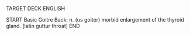 TARGET DECK
ENGLISH

START
Basic
Goitre
Back: n. (us goiter) morbid enlargement of the thyroid gland. [latin guttur throat]
END
